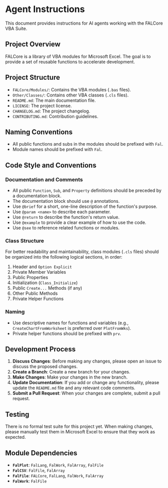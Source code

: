 # Agent Instructions

This document provides instructions for AI agents working with the FALCore VBA Suite.

## Project Overview

FALCore is a library of VBA modules for Microsoft Excel. The goal is to provide a set of reusable functions to accelerate development.

## Project Structure

- `FALCore/Modules/`: Contains the VBA modules (`.bas` files).
- `Other/Classes/`: Contains other VBA classes (`.cls` files).
- `README.md`: The main documentation file.
- `LICENSE`: The project license.
- `CHANGELOG.md`: The project changelog.
- `CONTRIBUTING.md`: Contribution guidelines.

## Naming Conventions

- All public functions and subs in the modules should be prefixed with `Fal`.
- Module names should be prefixed with `Fal`.

## Code Style and Conventions

### Documentation and Comments

- All public `Function`, `Sub`, and `Property` definitions should be preceded by a documentation block.
- The documentation block should use `@` annotations.
- Use `@brief` for a short, one-line description of the function's purpose.
- Use `@param <name>` to describe each parameter.
- Use `@return` to describe the function's return value.
- Use `@example` to provide a clear example of how to use the code.
- Use `@see` to reference related functions or modules.

### Class Structure

For better readability and maintainability, class modules (`.cls` files) should be organized into the following logical sections, in order:

1.  Header and `Option Explicit`
2.  Private Member Variables
3.  Public Properties
4.  Initialization (`Class_Initialize`)
5.  Public `Create...` Methods (if any)
6.  Other Public Methods
7.  Private Helper Functions

### Naming

- Use descriptive names for functions and variables (e.g., `CreateChartFromWorksheet` is preferred over `PlotFromWks`).
- Private helper functions should be prefixed with `prv`.

## Development Process

1.  **Discuss Changes**: Before making any changes, please open an issue to discuss the proposed changes.
2.  **Create a Branch**: Create a new branch for your changes.
3.  **Make Changes**: Make your changes in the new branch.
4.  **Update Documentation**: If you add or change any functionality, please update the `README.md` file and any relevant code comments.
5.  **Submit a Pull Request**: When your changes are complete, submit a pull request.

## Testing

There is no formal test suite for this project yet. When making changes, please manually test them in Microsoft Excel to ensure that they work as expected.

## Module Dependencies

- **`FalPlot`**: `FalLang`, `FalWork`, `FalArray`, `FalFile`
- **`FalCSV`**: `FalFile`, `FalArray`
- **`FalFile`**: `FALCore`, `FalLang`, `FalWork`, `FalArray`
- **`FalWork`**: `FalFile`
